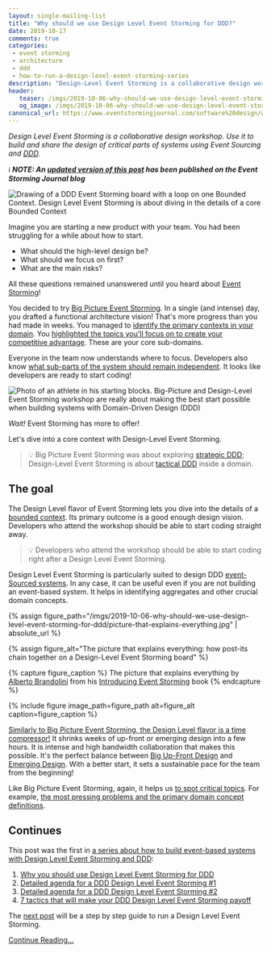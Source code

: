 ```yaml
---
layout: single-mailing-list
title: "Why should we use Design Level Event Storming for DDD?"
date: 2019-10-17
comments: true
categories:
 - event storming
 - architecture
 - ddd
 - how-to-run-a-design-level-event-storming-series
description: "Design-Level Event Storming is a collaborative design workshop. We can use it to build and share the design of critical parts of a system, in only a few hours! It relies on Event Sourcing and Tactical Domain-Driven Design (DDD). It's the perfect first step to building a walking skeleton."
header:
   teaser: /imgs/2019-10-06-why-should-we-use-design-level-event-storming-for-ddd/design-level-event-storming-zoom-teaser.jpeg
   og_image: /imgs/2019-10-06-why-should-we-use-design-level-event-storming-for-ddd/design-level-event-storming-zoom-og.jpeg
canonical_url: https://www.eventstormingjournal.com/software%20design/why-should-you-run-a-design-level-event-storming/
---
```

_Design Level Event Storming is a collaborative design workshop. Use it to build and share the design of critical parts of systems using Event Sourcing and [DDD](https://en.wikipedia.org/wiki/Domain-driven_design)._

ℹ️ _**NOTE: An [updated version of this post](https://www.eventstormingjournal.com/software%20design/why-should-you-run-a-design-level-event-storming/) has been published on the Event Storming Journal blog**_

![Drawing of a DDD Event Storming board with a loop on one Bounded Context. Design Level Event Storming is about diving in the details of a core Bounded Context]({{site.url}}/imgs/2019-10-06-why-should-we-use-design-level-event-storming-for-ddd/design-level-event-storming-zoom.jpeg)

Imagine you are starting a new product with your team. You had been struggling for a while about how to start.

*   What should the high-level design be?
*   What should we focus on first?
*   What are the main risks?

All these questions remained unanswered until you heard about [Event Storming](https://www.eventstorming.com/)!

You decided to try [Big Picture Event Storming]({{site.url}}/categories/#squash-bduf-with-event-storming-series). In a single (and intense) day, you drafted a functional architecture vision! That's more progress than you had made in weeks. You managed to [identify the primary contexts in your domain]({{site.url}}/build-or-buy-software-identify-your-core-functional-areas-with-event-storming-and-ddd/). You [highlighted the topics you'll focus on to create your competitive advantage]({{site.url}}/build-or-buy-software-identify-your-core-functional-areas-with-event-storming-and-ddd/). These are your core sub-domains.

Everyone in the team now understands where to focus. Developers also know [what sub-parts of the system should remain independent]({{site.url}}/focus-on-core-domain-with-relationships-from-ddd-and-event-storming/). It looks like developers are ready to start coding!

![Photo of an athlete in his starting blocks. Big-Picture and Design-Level Event Storming workshop are really about making the best start possible when building systems with Domain-Driven Design (DDD)]({{site.url}}/imgs/2019-10-06-why-should-we-use-design-level-event-storming-for-ddd/starting-block.jpg)

*Wait!* Event Storming has more to offer!

Let's dive into a core context with Design-Level Event Storming. 

> 💡 Big Picture Event Storming was about exploring [strategic DDD](https://thedomaindrivendesign.io/what-is-strategic-design/); Design-Level Event Storming is about [tactical DDD](https://thedomaindrivendesign.io/what-is-tactical-design/) inside a domain.

## The goal

The Design Level flavor of Event Storming lets you dive into the details of a [bounded context](https://martinfowler.com/bliki/BoundedContext.html). Its primary outcome is a good enough design vision. Developers who attend the workshop should be able to start coding straight away.

> 💡 Developers who attend the workshop should be able to start coding right after a Design Level Event Storming.

Design Level Event Storming is particularly suited to design DDD [event-Sourced systems](https://martinfowler.com/eaaDev/EventSourcing.html). In any case, it can be useful even if you are not building an event-based system. It helps in identifying aggregates and other crucial domain concepts.

{% assign figure_path="/imgs/2019-10-06-why-should-we-use-design-level-event-storming-for-ddd/picture-that-explains-everything.jpg" | absolute_url %}
    
{% assign figure_alt="The picture that explains everything: how post-its chain together on a Design-Level Event Storming board" %}
    
{% capture figure_caption %}
The picture that explains everything by [Alberto Brandolini](https://twitter.com/ziobrando) from his [Introducing Event Storming](https://leanpub.com/introducing_eventstorming) book
{% endcapture %}
    
{% include figure image_path=figure_path alt=figure_alt caption=figure_caption %}

[Similarly to Big Picture Event Storming, the Design Level flavor is a time compressor!]({{site.url}}/how-to-squash-big-design-up-front-in-a-few-days-with-event-storming/) It shrinks weeks of up-front or emerging design into a few hours. It is intense and high bandwidth collaboration that makes this possible. It's the perfect balance between [Big Up-Front Design]({{site.url}}/misadventures-with-big-design-up-front/) and [Emerging Design]({{site.url}}/categories/#incremental-software-development). With a better start, it sets a sustainable pace for the team from the beginning!

Like Big Picture Event Storming, again, it helps us [to spot critical topics]({{site.url}}/detailed-agenda-of-a-ddd-big-picture-event-storming-part-1/). For example, [the most pressing problems and the primary domain concept definitions]({{site.url}}/5-views-to-capture-the-outputs-of-an-event-storming-workshop/).

## Continues

This post was the first in [a series about how to build event-based systems with Design Level Event Storming and DDD]({{site.url}}/categories/#how-to-run-a-design-level-event-storming-series):

1.  [Why you should use Design Level Event Storming for DDD]({{site.url}}/why-should-we-use-design-level-event-storming-for-ddd/)
2.  [Detailed agenda for a DDD Design Level Event Storming #1]({{site.url}}/detailed-agenda-for-a-ddd-design-level-event-storming-part-2/)
3.  [Detailed agenda for a DDD Design Level Event Storming #2]({{site.url}}/detailed-agenda-for-a-ddd-design-level-event-storming-part-2/)
4.  [7 tactics that will make your DDD Design Level Event Storming payoff]({{site.url}}/7-tactics-that-will-make-your-ddd-design-level-event-storming-pay-off/)

The [next post]({{site.url}}/detailed-agenda-for-a-ddd-design-level-event-storming-part-2/) will be a step by step guide to run a Design Level Event Storming.

[Continue Reading...]({{site.url}}/detailed-agenda-for-a-ddd-design-level-event-storming-part-2/)
